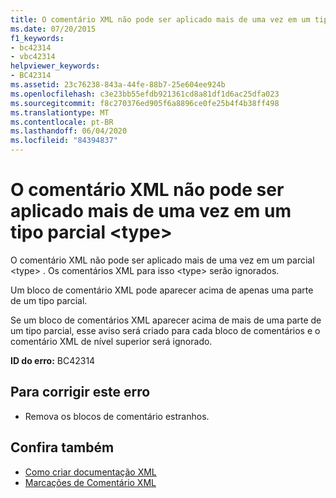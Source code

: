 ```yaml
---
title: O comentário XML não pode ser aplicado mais de uma vez em um tipo parcial <type>
ms.date: 07/20/2015
f1_keywords:
- bc42314
- vbc42314
helpviewer_keywords:
- BC42314
ms.assetid: 23c76238-843a-44fe-88b7-25e604ee924b
ms.openlocfilehash: c3e23bb55efdb921361cd8a81df1d6ac25dfa023
ms.sourcegitcommit: f8c270376ed905f6a8896ce0fe25b4f4b38ff498
ms.translationtype: MT
ms.contentlocale: pt-BR
ms.lasthandoff: 06/04/2020
ms.locfileid: "84394837"
---
```

# <a name="xml-comment-cannot-be-applied-more-than-once-on-a-partial-type"></a>O comentário XML não pode ser aplicado mais de uma vez em um tipo parcial \<type>
O comentário XML não pode ser aplicado mais de uma vez em um parcial \<type> . Os comentários XML para isso \<type> serão ignorados.  
  
 Um bloco de comentário XML pode aparecer acima de apenas uma parte de um tipo parcial.  
  
 Se um bloco de comentários XML aparecer acima de mais de uma parte de um tipo parcial, esse aviso será criado para cada bloco de comentários e o comentário XML de nível superior será ignorado.  
  
 **ID do erro:** BC42314  
  
## <a name="to-correct-this-error"></a>Para corrigir este erro  
  
- Remova os blocos de comentário estranhos.  
  
## <a name="see-also"></a>Confira também

- [Como criar documentação XML](../programming-guide/program-structure/how-to-create-xml-documentation.md)
- [Marcações de Comentário XML](../language-reference/xmldoc/index.md)
